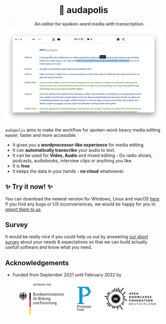 # <div align="center">🎤 audapolis</div>
> **<div align="center">An editor for spoken-word media with transcription.</div>**

![screenshot of audapolis](doc/screenshot.png)

`audapolis` aims to make the workflow for spoken-word-heavy media editing easier, faster and more accessible.
* It gives you a **wordprocessor-like experience** for media editing.
* It can **automatically transcribe** your audio to text.
* It can be used for **Video, Audio** and mixed editing - Do radio shows, podcasts, audiobooks, interview clips or anything you like.
* It is **free**
* It keeps the data in your hands - **no cloud** whatsoever.

## ✨ Try it now! ✨

You can download the newest version for Windows, Linux and macOS [here](https://github.com/audapolis/audapolis/releases/latest).
If you find any bugs or UX inconveniences, we would be happy for you to [report them to us](https://github.com/audapolis/audapolis/issues/new).

## Survey

It would be really nice if you could help us out by answering [our short survey](https://docs.google.com/forms/d/e/1FAIpQLSerdLMYw3C3sfCyliGTal_CfeH5_jw4l2Zv-NmYc8GEabpHnA/viewform) about your needs & expectations so that we can build actually usefull software and know what you need.

## Acknowledgements

* Funded from September 2021 until February 2022 by ![logos of the "Bundesministerium für Bildung und Forschung", Prototype Fund and Open Knowledge Foundation Deutschland](doc/pf_funding_logos.svg)

